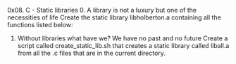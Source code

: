 0x08. C - Static libraries
0. A library is not a luxury but one of the necessities of life
Create the static library libholberton.a containing all the functions listed below:
1. Without libraries what have we? We have no past and no future
Create a script called create_static_lib.sh that creates a static library called liball.a from all the .c files that are in the current directory.
